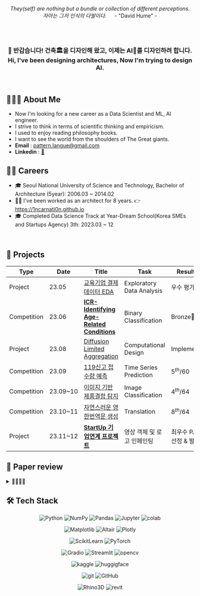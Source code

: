 <p align="center" >
<i> They(self) are nothing but a bundle or collection of different perceptions. <br>
자아는 그저 인식의 다발이다. </i> &emsp; - "David Hume" -
</p>

<br>
<br>

<h3 align="center" >
👋 반갑습니다! 건축🏛을 디자인해 왔고, 이제는 AI🦾를 디자인하려 합니다. <br>
Hi, I've been designing architectures, Now I'm trying to design AI.
</h3>

<br>

## 🧑🏻‍💻 About Me

- Now I'm looking for a new career as a Data Scientist and ML, AI engineer.
- I strive to think in terms of scientific thinking and empiricism.
- I used to enjoy reading philosophy books.
- I want to see the world from the shoulders of The Great giants.
- **Email** : pattern.langue@gmail.com
- **Linkedin** : [🔗](https://www.linkedin.com/in/%EC%9B%85%EC%A7%84-%EB%B3%80-160aa3228/)

## 🧗🏻 Careers

- 🎓 Seoul National University of Science and Technology, Bachelor of Architecture (5year): 2006.03 ~ 2014.02
- 👷‍♂️ I've been worked as an architect for 8 years. 👉 https://1ncarnati0n.github.io
- 🎓 Completed Data Science Track at Year-Dream School(Korea SMEs and Startups Agency) 3th: 2023.03 ~ 12

<br>

## 🎯 Projects

<!-- 
<details>
<summary> 📂📂📂📂📂📂📂 <i> Click Open </i> </summary> 
-->

| Type        | Date     | Title                                                               | Task                      | Result         | Host              |
| ----------- | -------- | ------------------------------------------------------------------- | ------------------------- | -------------- | ----------------- |
| Project     | 23.05    | [교육기업 결제데이터 EDA](https://github.com/1ncarnati0n/EDAdayOne) | Exploratory Data Analysis | 우수 평가 | Day1Company |
| Competition | 23.06    | [**ICR-Identifying Age-Related Conditions**](https://github.com/1ncarnati0n/Kaggle_ICR) | Binary Classification | Bronze🥉 | Kaggle |
| Project     | 23.08    | [Diffusion Limited Aggregation](https://github.com/1ncarnati0n/makingDLA) | Computational Design | Implement | Own Project |
| Competition | 23.09    | [119신고 접수량 예측](https://github.com/1ncarnati0n/predict119call) | Time Series Prediction | $5^{th}/60$ | AI CONNECT <br> 마인즈앤컴퍼니 |
| Competition | 23.09~10 | [이미지 기반 제품결함 탐지](https://github.com/1ncarnati0n/ClassifyImages) | Image Classification | $4^{th}/64$ | AI CONNECT <br> 마인즈앤컴퍼니 |
| Competition | 23.10~11 | [자연스러운 영한번역문 생성](https://github.com/1ncarnati0n/eng2korNaturally) | Translation | $8^{th}/64$ | AI CONNECT <br> 마인즈앤컴퍼니 |
| Project     | 23.11~12 | [**StartUp 기업연계 프로젝트**](https://github.com/1ncarnati0n/inpaintingVideo) | 영상 객체 및 로고 인페인팅 | 최우수 PJT 선정 & 발표 | 마인즈앤컴퍼니, <br> 커넥트브릭 |

<!-- 
</details> 
-->

## 📝 Paper review

<details>
<summary> 📃📃📃📃 </summary>

- **VggNet**, 2014 **|** Very deep convolutional networks for large-scale image recognition
- **GoogLeNet**, 2014 **|** Going Deeper with Convolutions
- **ResNet**, 2015 **|** Deep Residual Learning for Image Recognition
- **Transformer**, 2017 **|** Attention is all you need

&nbsp;&nbsp;📌 _Implement by PyTorch_
</details>

## 🛠 Tech Stack

<div align="center">

![Python](https://img.shields.io/badge/Python-ffe74a.svg?style=flat&logo=Python&logoColor=blue) 
![NumPy](https://img.shields.io/badge/NumPy-4d77cf.svg?style=flat&logo=NumPy&logoColor=4dabcf) 
![Pandas](https://img.shields.io/badge/Pandas-130654.svg?style=flat&logo=Pandas&logoColor=whitle) 
![Jupyter](https://img.shields.io/badge/Jupyter-F37627.svg?style=flat&logo=Jupyter&logoColor=white) 
![colab](https://img.shields.io/badge/Google%20Colab-white.svg?style=flat&logo=Google%20Colab&logoColor=F9AA00)

![Matplotlib](https://img.shields.io/badge/Matplotlib-11557C.svg?style=flat&logo=Matplotlib&logoColor=white) 
![Altair](https://img.shields.io/badge/Vega%20Altair-fbc234.svg?style=flat&logo=Vega%20Altair&logoColor=black) 
![Plotly](https://img.shields.io/badge/Plotly-262626.svg?style=flat&logo=Plotly&logoColor=white) 

![ScikitLearn](https://img.shields.io/badge/Scikit%20Learn-F79939.svg?style=flat&logo=Scikit%20Learn&logoColor=3499CD) 
![PyTorch](https://img.shields.io/badge/PyTorch-ffffff.svg?style=flat&logo=PyTorch&logoColor=EE4C2C)

![Gradio](https://img.shields.io/badge/Gradio-FE7F01.svg?style=flat&logo=Gradio&logoColor=white) 
![Streamlit](https://img.shields.io/badge/streamlit-white.svg?style=flat&logo=streamlit&logoColor=ff4b4b) 
![opencv](https://img.shields.io/badge/OpenCV-63c1ff.svg?style=flat&logo=OpenCV&logoColor=black)

![kaggle](https://img.shields.io/badge/kaggle-1EBEFF.svg?style=flat&logo=kaggle&logoColor=white) 
![huggigface](https://img.shields.io/badge/%F0%9F%A4%97%20Hugging%20Face-white.svg?style=flatlogo=%F0%9F%A4%97%20Hugging%20Face&logoColor=white)

![git](https://img.shields.io/badge/Git-F37627.svg?style=flat&logo=Git&logoColor=white) 
![GitHub](https://img.shields.io/badge/GitHub-181717.svg?style=flat&logo=GitHub&logoColor=white)

![Rhino3D](https://img.shields.io/badge/Rhinoceros-363636.svg?style=flat&logo=Rhinoceros&logoColor=white) 
![revit](https://img.shields.io/badge/Autodesk%20Revit-176AFF.svg?style=flat&logo=Autodesk%20Revit&logoColor=white)

</div>
